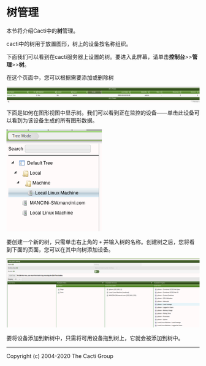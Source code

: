 # 树管理

本节将介绍Cacti中的**树**管理。

cacti中的树用于放置图形，树上的设备按名称组织。

下面我们可以看到在cacti服务器上设置的树。要进入此屏幕，请单击**控制台**>>**管理**>>**树**。

在这个页面中，您可以根据需要添加或删除树

![tree screen](images/cacti_trees_screen.png)

下面是如何在图形视图中显示树。我们可以看到正在监控的设备——单击此设备可以看到为该设备生成的所有图形数据。

![default tree](images/cacti_default_tree.png)

要创建一个新的树，只需单击右上角的 `+` 并输入树的名称。创建树之后，您将看到下面的页面，您可以在其中向树添加设备。

![tree options](images/tree_options.png)

要将设备添加到新树中，只需将可用设备拖到树上，它就会被添加到树中。

---
Copyright (c) 2004-2020 The Cacti Group
